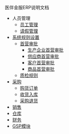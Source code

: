 医伴金服ERP说明文档

* 人员管理
  * [员工管理](hr/add_user.md)
  * [请假管理](hr/holiday.md)
* [系统规则设置](check/README.md)
  * [首营审批](check/first_check.md)
    * [生产企业首营审批](check/factory_check.md)
    * [供应商首营审批](check/supplier_check.md)
    * [客户首营审批](check/customer_check.md)
    * [商品首营审批](check/goods_check.md)
  * [质检规则](check/qc_rule.md)
* [采购](buy/README.md)
  * [购货订单](buy/order.md)
  * [收货入库](buy/receipt.md)
  * [采购退货](buy/return.md)
* [销售](sell/README.md)
* [仓库](warehouse/README.md)
* [财务](finance/README.md)
* [GSP模块](gsp/README.md)
